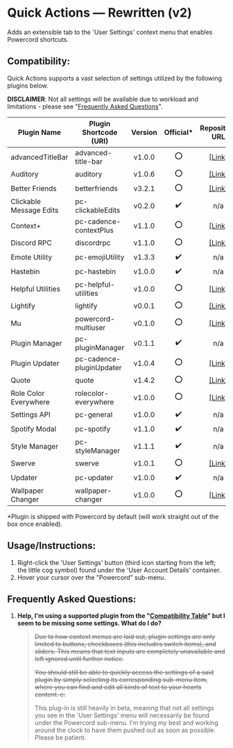 # Quick Actions — Rewritten (v2)
Adds an extensible tab to the 'User Settings' context menu that enables Powercord shortcuts.

## Compatibility:
Quick Actions supports a vast selection of settings utilized by the following plugins below.

**DISCLAIMER**: Not all settings will be available due to workload and limitations - please see "[Frequently Asked Questions](https://github.com/GriefMoDz/quickActions/#frequently-asked-questions)".

| Plugin Name             | Plugin Shortcode (URI)   | Version | Official\* | Repository URL                                             |
| ----------------------- | ------------------------ |:-------:|:----------:|:----------------------------------------------------------:|
| advancedTitleBar        | advanced-title-bar       | v1.0.0  | ⭕         | [[Link]](../../../../powercord-community/advanced-title-bar) |
| Auditory                | auditory                 | v1.0.6  | ⭕         | [[Link]](../../../../powercord-community/auditory)
| Better Friends          | betterfriends            | v3.2.1  | ⭕         | [[Link]](../../../../powercord-community/betterfriends)
| Clickable Message Edits | pc-clickableEdits        | v0.2.0  | ✔️         | n/a
| Context+                | pc-cadence-contextPlus   | v1.1.0  | ⭕         | [[Link]](../../../../cloudrac3r/pc-cadence-contextPlus)
| Discord RPC             | discordrpc               | v1.1.0  | ⭕         | [[Link]](../../../../ohlookitsderpy/discordrpc)
| Emote Utility           | pc-emojiUtility          | v1.3.3  | ✔️         | n/a
| Hastebin                | pc-hastebin              | v1.0.0  | ✔️         | n/a
| Helpful Utilities       | pc-helpful-utilities     | v1.0.0  | ⭕         | [[Link]](../../../../axelgreavette/pc-helpful-utilities)
| Lightify                | lightify                 | v0.0.1  | ⭕         | [[Link]](../../../../GeoffreyWesthoff/lightify)
| Mu                      | powercord-multiuser      | v0.1.0  | ⭕         | [[Link]](../../../../halcyxn/powercord-multiuser)
| Plugin Manager          | pc-pluginManager         | v0.1.1  | ✔️         | n/a
| Plugin Updater          | pc-cadence-pluginUpdater | v1.0.4  | ⭕         | [[Link]](../../../../cloudrac3r/pc-cadence-pluginUpdater)
| Quote                   | quote                    | v1.4.2  | ⭕         | [[Link]](../../../../NurMarvin/quote)
| Role Color Everywhere   | rolecolor-everywhere     | v1.0.0  | ⭕         | [[Link]](../../../../powercord-community/rolecolor-everywhere)
| Settings API            | pc-general               | v1.0.0  | ✔️         | n/a
| Spotify Modal           | pc-spotify               | v1.1.0  | ✔️         | n/a
| Style Manager           | pc-styleManager          | v1.1.1  | ✔️         | n/a
| Swerve                  | swerve                   | v1.0.1  | ⭕         | [[Link]](../../../../Nevvulo/swerve)
| Updater                 | pc-updater               | v1.0.0  | ✔️         | n/a
| Wallpaper Changer       | wallpaper-changer        | v1.0.0  | ⭕         | [[Link]](../../../../powercord-community/wallpaper-changer)

\*Plugin is shipped with Powercord by default (will work straight out of the box once enabled).

## Usage/Instructions:
1. Right-click the 'User Settings' button (third icon starting from the left; the little cog symbol) found under the 'User Account Details' container.
2. Hover your cursor over the "Powercord" sub-menu.

## Frequently Asked Questions:
1. __Help, I'm using a supported plugin from the "[Compatibility Table](https://github.com/GriefMoDz/quickActions/#compatibility)" but I seem to be missing some settings. What do I do?__

   > ~~Due to how context menus are laid out, plugin settings are only limited to buttons, checkboxes (this includes switch items), and sliders. This means that text inputs are completely unavailable and left ignored until further notice.~~
   >
   > ~~You should still be able to quickly access the settings of a said plugin by simply selecting its corresponding sub-menu item, where you can find and edit all kinds of text to your hearts content. c:~~
   >
   > This plug-in is still heavily in beta, meaning that not all settings you see in the 'User Settings' menu will necessarily be found under the Powercord sub-menu. I'm trying my best and working around the clock to have them pushed out as soon as possible. Please be patient.